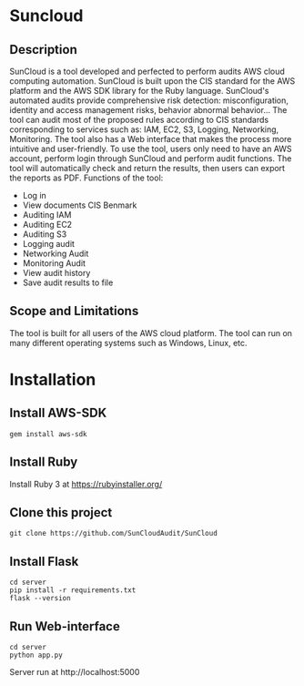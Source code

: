 # Suncloud
## Description
SunCloud is a tool developed and perfected to perform audits
AWS cloud computing automation. SunCloud is built upon the CIS standard for the AWS platform and the AWS SDK library for the Ruby language. SunCloud's automated audits provide comprehensive risk detection: misconfiguration, identity and access management risks, behavior
abnormal behavior… The tool can audit most of the proposed rules according to CIS standards corresponding to services such as: IAM, EC2, S3, Logging, Networking, Monitoring. The tool also has a Web interface that makes the process more intuitive and user-friendly. To use the tool, users only need to have an AWS account, perform login through SunCloud and perform audit functions. The tool will automatically check and return the results, then users can export the reports as PDF.
Functions of the tool:
- Log in
- View documents CIS Benmark
- Auditing IAM
- Auditing EC2
- Auditing S3
- Logging audit
- Networking Audit
- Monitoring Audit
- View audit history
- Save audit results to file
## Scope and Limitations
The tool is built for all users of the AWS cloud platform. The tool can run on many different operating systems such as Windows, Linux, etc.
# Installation
## Install AWS-SDK
```
gem install aws-sdk
```

## Install Ruby
Install Ruby 3 at  https://rubyinstaller.org/
## Clone this project
```
git clone https://github.com/SunCloudAudit/SunCloud
```
## Install Flask
```
cd server
pip install -r requirements.txt
flask --version
```
## Run Web-interface
```
cd server
python app.py
```
Server run at http://localhost:5000


